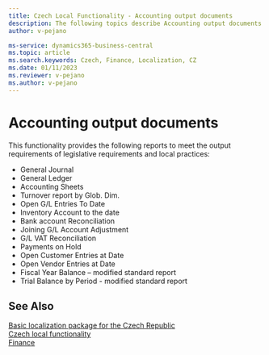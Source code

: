 ```yaml
---
title: Czech Local Functionality - Accounting output documents
description: The following topics describe Accounting output documents - the local functionality in the Czech version of Business Central. 
author: v-pejano

ms-service: dynamics365-business-central
ms.topic: article
ms.search.keywords: Czech, Finance, Localization, CZ
ms.date: 01/11/2023
ms.reviewer: v-pejano
ms.author: v-pejano
---
```



# Accounting output documents

This functionality provides the following reports to meet the output requirements of legislative requirements and local practices:

- General Journal
- General Ledger
- Accounting Sheets
- Turnover report by Glob. Dim.
- Open G/L Entries To Date
- Inventory Account to the date
- Bank account Reconciliation
- Joining G/L Account Adjustment
- G/L VAT Reconciliation
- Payments on Hold
- Open Customer Entries at Date
- Open Vendor Entries at Date
- Fiscal Year Balance – modified standard report
- Trial Balance by Period - modified standard report

## See Also

[Basic localization package for the Czech Republic](ui-extensions-core-localization-pack-cz.md)  
[Czech local functionality](czech-local-functionality.md)  
[Finance](../../finance.md)  
